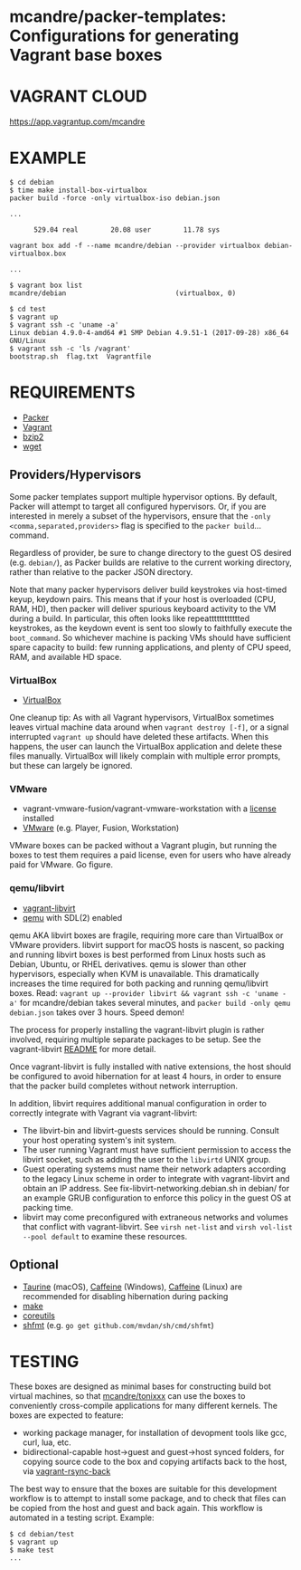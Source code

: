 # mcandre/packer-templates: Configurations for generating Vagrant base boxes

# VAGRANT CLOUD

https://app.vagrantup.com/mcandre

# EXAMPLE

```console
$ cd debian
$ time make install-box-virtualbox
packer build -force -only virtualbox-iso debian.json

...

      529.04 real        20.08 user        11.78 sys

vagrant box add -f --name mcandre/debian --provider virtualbox debian-virtualbox.box

...

$ vagrant box list
mcandre/debian                           (virtualbox, 0)

$ cd test
$ vagrant up
$ vagrant ssh -c 'uname -a'
Linux debian 4.9.0-4-amd64 #1 SMP Debian 4.9.51-1 (2017-09-28) x86_64 GNU/Linux
$ vagrant ssh -c 'ls /vagrant'
bootstrap.sh  flag.txt	Vagrantfile
```

# REQUIREMENTS

* [Packer](https://www.packer.io/)
* [Vagrant](https://www.vagrantup.com/)
* [bzip2](http://www.bzip.org)
* [wget](https://www.gnu.org/software/wget/)

## Providers/Hypervisors

Some packer templates support multiple hypervisor options. By default, Packer will attempt to target all configured hypervisors. Or, if you are interested in merely a subset of the hypervisors, ensure that the `-only <comma,separated,providers>` flag is specified to the `packer build`... command.

Regardless of provider, be sure to change directory to the guest OS desired (e.g. `debian/`), as Packer builds are relative to the current working directory, rather than relative to the packer JSON directory.

Note that many packer hypervisors deliver build keystrokes via host-timed keyup, keydown pairs. This means that if your host is overloaded (CPU, RAM, HD), then packer will deliver spurious keyboard activity to the VM during a build. In particular, this often looks like repeatttttttttttted keystrokes, as the keydown event is sent too slowly to faithfully execute the `boot_command`. So whichever machine is packing VMs should have sufficient spare capacity to build: few running applications, and plenty of CPU speed, RAM, and available HD space.

### VirtualBox

* [VirtualBox](https://www.virtualbox.org/wiki/Downloads)

One cleanup tip: As with all Vagrant hypervisors, VirtualBox sometimes leaves virtual machine data around when `vagrant destroy [-f]`, or a signal interrupted `vagrant up` should have deleted these artifacts. When this happens, the user can launch the VirtualBox application and delete these files manually. VirtualBox will likely complain with multiple error prompts, but these can largely be ignored.

### VMware

* vagrant-vmware-fusion/vagrant-vmware-workstation with a [license](https://www.vagrantup.com/docs/vmware/installation.html) installed
* [VMware](https://www.vmware.com/) (e.g. Player, Fusion, Workstation)

VMware boxes can be packed without a Vagrant plugin, but running the boxes to test them requires a paid license, even for users who have already paid for VMware. Go figure.

### qemu/libvirt

* [vagrant-libvirt](https://github.com/vagrant-libvirt/vagrant-libvirt)
* [qemu](https://www.qemu.org/) with SDL(2) enabled

qemu AKA libvirt boxes are fragile, requiring more care than VirtualBox or VMware providers. libvirt support for macOS hosts is nascent, so packing and running libvirt boxes is best performed from Linux hosts such as Debian, Ubuntu, or RHEL derivatives. qemu is slower than other hypervisors, especially when KVM is unavailable. This dramatically increases the time required for both packing and running qemu/libvirt boxes. Read: `vagrant up --provider libvirt && vagrant ssh -c 'uname -a'` for mcandre/debian takes several minutes, and `packer build -only qemu debian.json` takes over 3 hours. Speed demon!

The process for properly installing the vagrant-libvirt plugin is rather involved, requiring multiple separate packages to be setup. See the vagrant-libvirt [README](https://github.com/vagrant-libvirt/vagrant-libvirt/blob/master/README.md) for more detail.

Once vagrant-libvirt is fully installed with native extensions, the host should be configured to avoid hibernation for at least 4 hours, in order to ensure that the packer build completes without network interruption.

In addition, libvirt requires additional manual configuration in order to correctly integrate with Vagrant via vagrant-libvirt:

* The libvirt-bin and libvirt-guests services should be running. Consult your host operating system's init system.
* The user running Vagrant must have sufficient permission to access the libvirt socket, such as adding the user to the `libvirtd` UNIX group.
* Guest operating systems must name their network adapters according to the legacy Linux scheme in order to integrate with vagrant-libvirt and obtain an IP address. See fix-libvirt-networking.debian.sh in debian/ for an example GRUB configuration to enforce this policy in the guest OS at packing time.
* libvirt may come preconfigured with extraneous networks and volumes that conflict with vagrant-libvirt. See `virsh net-list` and `virsh vol-list --pool default` to examine these resources.

## Optional

* [Taurine](https://itunes.apple.com/us/app/taurine/id960276676) (macOS), [Caffeine](http://www.zhornsoftware.co.uk/caffeine/) (Windows), [Caffeine](https://launchpad.net/caffeine) (Linux) are recommended for disabling hibernation during packing
* [make](https://www.gnu.org/software/make://www.gnu.org/software/make/)
* [coreutils](https://www.gnu.org/software/coreutils/coreutils.html)
* [shfmt](https://github.com/mvdan/sh) (e.g. `go get github.com/mvdan/sh/cmd/shfmt`)

# TESTING

These boxes are designed as minimal bases for constructing build bot virtual machines, so that [mcandre/tonixxx](tonixxx) can use the boxes to conveniently cross-compile applications for many different kernels. The boxes are expected to feature:

* working package manager, for installation of devopment tools like gcc, curl, lua, etc.
* bidirectional-capable host->guest and guest->host synced folders, for copying source code to the box and copying artifacts back to the host, via [vagrant-rsync-back](https://github.com/smerrill/vagrant-rsync-back)

The best way to ensure that the boxes are suitable for this development workflow is to attempt to install some package, and to check that files can be copied from the host and guest and back again. This workflow is automated in a testing script. Example:

```console
$ cd debian/test
$ vagrant up
$ make test
...
```

